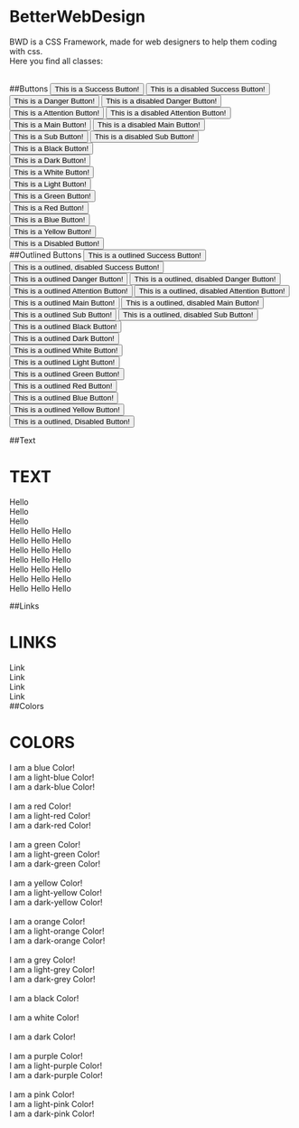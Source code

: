 # BetterWebDesign
BWD is a CSS Framework, made for web designers to help them coding with css.<br>
Here you find all classes:<br><br>

##Buttons
    <button class="btn button-success"> This is a Success Button! </button>
    <button class="btn btn-success-disabled"> This is a disabled Success Button! </button><br>
    <button class="btn btn-danger"> This is a Danger Button! </button> 
    <button class="btn btn-danger-disabled"> This is a disabled Danger Button! </button><br>
    <button class="btn btn-warning"> This is a Attention Button! </button>
    <button class="btn btn-warning-disabled"> This is a disabled Attention Button! </button><br>
    <button class="btn btn-main"> This is a Main Button! </button>
    <button class="btn btn-main-disabled"> This is a disabled Main Button! </button><br>
    <button class="btn btn-sub"> This is a Sub Button! </button>
    <button class="btn btn-sub-disabled"> This is a disabled Sub Button! </button><br>
    <button class="btn btn-black"> This is a Black Button! </button><br>
    <button class="btn btn-dark"> This is a Dark Button! </button><br>
    <button class="btn btn-white"> This is a White Button! </button><br>
    <button class="btn btn-light"> This is a Light Button! </button><br>
    <button class="btn btn-green"> This is a Green Button! </button><br>
    <button class="btn btn-red"> This is a Red Button! </button><br>
    <button class="btn btn-blue"> This is a Blue Button! </button><br>
    <button class="btn btn-yellow"> This is a Yellow Button! </button><br>
    <button class="btn btn-disabled"> This is a Disabled Button! </button><br>
##Outlined Buttons
    <button class="btn btn-outline-success"> This is a outlined Success Button! </button>
    <button class="btn btn-outline-success-disabled"> This is a outlined, disabled Success Button! </button><br>
    <button class="btn btn-outline-danger"> This is a outlined Danger Button! </button> 
    <button class="btn btn-outline-danger-disabled"> This is a outlined, disabled Danger Button! </button><br>
    <button class="btn btn-outline-warning"> This is a outlined Attention Button! </button>
    <button class="btn btn-outline-warning-disabled"> This is a outlined, disabled Attention Button! </button><br>
    <button class="btn btn-outline-main"> This is a outlined Main Button! </button>
    <button class="btn btn-outline-main-disabled"> This is a outlined, disabled Main Button! </button><br>
    <button class="btn btn-outline-sub"> This is a outlined Sub Button! </button>
    <button class="btn btn-outline-sub-disabled"> This is a outlined, disabled Sub Button! </button><br>
    <button class="btn btn-outline-black"> This is a outlined Black Button! </button><br>
    <button class="btn btn-outline-dark"> This is a outlined Dark Button! </button><br>
    <button class="btn btn-outline-white"> This is a outlined White Button! </button><br>
    <button class="btn btn-outline-light"> This is a outlined Light Button! </button><br>
    <button class="btn btn-outline-green"> This is a outlined Green Button! </button><br>
    <button class="btn btn-outline-red"> This is a outlined Red Button! </button><br>
    <button class="btn btn-outline-blue"> This is a outlined Blue Button! </button><br>
    <button class="btn btn-outline-yellow"> This is a outlined Yellow Button! </button><br>
    <button class="btn btn-outline-disabled"> This is a outlined, Disabled Button! </button><br>
    
##Text
    <h1>TEXT</h1>
    <text class="txt-white"> Hello </text><br>
    <text class="txt-grey">Hello </text><br>
    <text class="txt-black">Hello </text><br>
    <text class="txt-light-blue">Hello </text>
    <text class="txt-dark-blue">Hello </text>
    <text class="txt-blue">Hello </text><br>
    <text class="txt-light-red">Hello </text>
    <text class="txt-dark-red">Hello </text>
    <text class="txt-red">Hello </text><br>
    <text class="txt-light-green">Hello </text>
    <text class="txt-dark-green">Hello </text>
    <text class="txt-green">Hello </text><br>
    <text class="txt-light-pink">Hello </text>
    <text class="txt-dark-pink">Hello </text>
    <text class="txt-pink">Hello </text><br>
    <text class="txt-light-purple">Hello </text>
    <text class="txt-dark-purple">Hello </text>
    <text class="txt-purple">Hello </text><br>
    <text class="txt-light-yellow">Hello </text>
    <text class="txt-dark-yellow">Hello </text>
    <text class="txt-yellow">Hello </text><br>
    <text class="txt-light-orange">Hello </text>
    <text class="txt-dark-orange">Hello </text>
    <text class="txt-orange">Hello </text><br>

##Links
    <h1>LINKS</h1>
    <text href="#" class="link-main">Link </text><br>
    <text href="#" class="link-sub">Link </text><br>
    <text href="#" class="link-important">Link </text><br>
    <text href="#" class="link-disabled">Link </text><br>
##Colors
    <h1>COLORS</h1>
    <text class="clr blue">I am a blue Color!</text><br>
    <text class="clr light-blue">I am a light-blue Color!</text><br>
    <text class="clr dark-blue">I am a dark-blue Color!</text><br><br>
    <text class="clr red">I am a red Color!</text><br>
    <text class="clr light-red">I am a light-red Color!</text><br>
    <text class="clr dark-red">I am a dark-red Color!</text><br><br>
    <text class="clr green">I am a green Color!</text><br>
    <text class="clr light-green">I am a light-green Color!</text><br>
    <text class="clr dark-green">I am a dark-green Color!</text><br><br>
    <text class="clr yellow">I am a yellow Color!</text><br>
    <text class="clr light-yellow">I am a light-yellow Color!</text><br>
    <text class="clr dark-yellow">I am a dark-yellow Color!</text><br><br>
    <text class="clr orange">I am a orange Color!</text><br>
    <text class="clr light-orange">I am a light-orange Color!</text><br>
    <text class="clr dark-orange">I am a dark-orange Color!</text><br><br>
    <text class="clr grey">I am a grey Color!</text><br>
    <text class="clr light-grey">I am a light-grey Color!</text><br>
    <text class="clr dark-grey">I am a dark-grey Color!</text><br><br>
    <text class="clr black">I am a black Color!</text><br><br>
    <text class="clr white">I am a white Color!</text><br><br>
    <text class="clr dark">I am a dark Color!</text><br><br>
    <text class="clr purple">I am a purple Color!</text><br>
    <text class="clr light-purple">I am a light-purple Color!</text><br>
    <text class="clr dark-purple">I am a dark-purple Color!</text><br><br>
    <text class="clr pink">I am a pink Color!</text><br>
    <text class="clr light-pink">I am a light-pink Color!</text><br>
    <text class="clr dark-pink">I am a dark-pink Color!</text><br>
